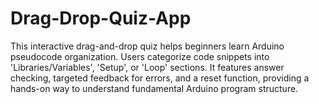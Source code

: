 # Drag-Drop-Quiz-App
This interactive drag-and-drop quiz helps beginners learn Arduino pseudocode organization. Users categorize code snippets into 'Libraries/Variables', 'Setup', or 'Loop' sections. It features answer checking, targeted feedback for errors, and a reset function, providing a hands-on way to understand fundamental Arduino program structure.
